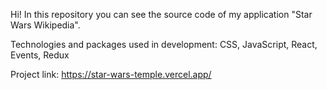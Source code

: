 Hi! In this repository you can see the source code of my application "Star Wars Wikipedia". 

Technologies and packages used in development: CSS, JavaScript, React, Events, Redux

Project link: https://star-wars-temple.vercel.app/
